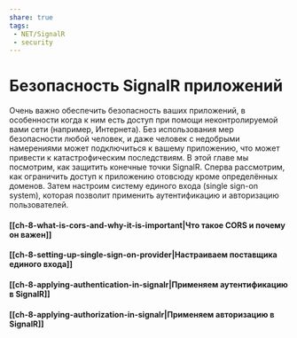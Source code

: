 ```yaml
---
share: true
tags:
 - NET/SignalR
 - security
---
```

# Безопасность SignalR приложений
Очень важно обеспечить безопасность ваших приложений, в особенности когда к ним есть доступ при помощи неконтролируемой вами сети (например, Интернета). Без использования мер безопасности любой человек, и даже человек с недобрыми намерениями может подключиться к вашему приложению, что может привести к катастрофическим последствиям.
В этой главе мы посмотрим, как защитить конечные точки SignalR. Сперва рассмотрим, как ограничить доступ к приложению отовсюду кроме определённых доменов. Затем настроим систему единого входа (single sign-on system), которая позволит применить аутентификацию и авторизацию пользователей.
#### [[ch-8-what-is-cors-and-why-it-is-important|Что такое CORS и почему он важен]]
#### [[ch-8-setting-up-single-sign-on-provider|Настраиваем поставщика единого входа]]
#### [[ch-8-applying-authentication-in-signalr|Применяем аутентификацию в SignalR]]
#### [[ch-8-applying-authorization-in-signalr|Применяем авторизацию в SignalR]]


